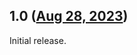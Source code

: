 ## 1.0 ([Aug 28, 2023](https://github.com/ramensoftware/windhawk-mods/blob/728f68a866267c3884937ba38fdf3342aa28c1d0/mods/taskbar-scroll-actions.wh.cpp))

Initial release.

